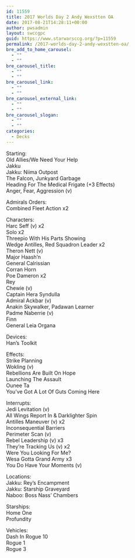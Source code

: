 ```yaml
---
id: 11559
title: 2017 Worlds Day 2 Andy Wexstten OA
date: 2017-08-21T14:28:11+00:00
author: pwsadmin
layout: swccgpc
guid: https://www.starwarsccg.org/?p=11559
permalink: /2017-worlds-day-2-andy-wexstten-oa/
bre_add_to_home_carousel:
  - ""
  - ""
bre_carousel_title:
  - ""
  - ""
bre_carousel_link:
  - ""
  - ""
bre_carousel_external_link:
  - ""
  - ""
bre_carousel_slogan:
  - ""
  - ""
categories:
  - Decks
---
```

Starting:  
Old Allies/We Need Your Help  
Jakku  
Jakku: Niima Outpost  
The Falcon, Junkyard Garbage  
Heading For The Medical Frigate (+3 Effects)  
Anger, Fear, Aggression (v)

Admirals Orders:  
Combined Fleet Action x2

Characters:  
Harc Seff (v) x2  
Solo x2  
Threepio With His Parts Showing  
Wedge Antilles, Red Squadron Leader x2  
Theron Nett (v)  
Major Haash’n  
General Calrissian  
Corran Horn  
Poe Dameron x2  
Rey  
Chewie (v)  
Captain Hera Syndulla  
Admiral Ackbar (v)  
Anakin Skywalker, Padawan Learner  
Padme Naberrie (v)  
Finn  
General Leia Organa

Devices:  
Han’s Toolkit

Effects:  
Strike Planning  
Wokling (v)  
Rebellions Are Built On Hope  
Launching The Assault  
Ounee Ta  
You’ve Got A Lot Of Guts Coming Here

Interrupts:  
Jedi Levitation (v)  
All Wings Report In & Darklighter Spin  
Antilles Maneuver (v) x2  
Inconsequential Barriers  
Perimeter Scan (v)  
Rebel Leadership (v) x3  
They’re Tracking Us (v) x2  
Were You Looking For Me?  
Wesa Gotta Grand Army x3  
You Do Have Your Moments (v)

Locations:  
Jakku: Rey’s Encampment  
Jakku: Starship Graveyard  
Naboo: Boss Nass’ Chambers

Starships:  
Home One  
Profundity

Vehicles:  
Dash In Rogue 10  
Rogue 1  
Rogue 3